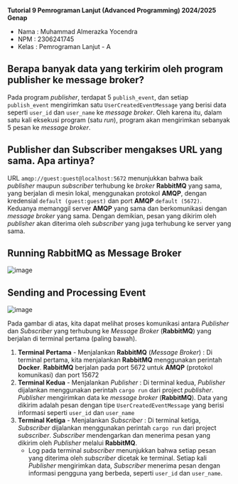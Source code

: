 **Tutorial 9 Pemrograman Lanjut (Advanced Programming) 2024/2025 Genap**
* Nama    : Muhammad Almerazka Yocendra
* NPM     : 2306241745
* Kelas   : Pemrograman Lanjut - A

## Berapa banyak data yang terkirim oleh program publisher ke message broker?
Pada program _publisher_, terdapat 5 `publish_event`, dan setiap `publish_event` mengirimkan satu `UserCreatedEventMessage` yang berisi data seperti `user_id` dan `user_name` ke _message broker_. Oleh karena itu, dalam satu kali eksekusi program (satu _run_), program akan mengirimkan sebanyak 5 pesan ke _message broker_.

## Publisher dan Subscriber mengakses URL yang sama. Apa artinya?
URL `amqp://guest:guest@localhost:5672` menunjukkan bahwa baik _publisher_ maupun _subscriber_ terhubung ke _broker_ **RabbitMQ** yang sama, yang berjalan di mesin lokal, menggunakan protokol **AMQP**, dengan kredensial `default (guest:guest)` dan port **AMQP** `default (5672)`. Keduanya memanggil server **AMQP** yang sama dan berkomunikasi dengan _message broker_ yang sama. Dengan demikian, pesan yang dikirim oleh _publisher_ akan diterima oleh _subscriber_ yang juga terhubung ke server yang sama.

## Running RabbitMQ as Message Broker
![image](https://github.com/user-attachments/assets/efb59dc8-72d6-42e3-a48d-c18d90f848eb)

## Sending and Processing Event
![image](https://github.com/user-attachments/assets/5f81c570-9777-4728-aa2d-4b0d0aa7382f)

Pada gambar di atas, kita dapat melihat proses komunikasi antara _Publisher_ dan _Subscriber_ yang terhubung ke _Message Broker_ (**RabbitMQ**) yang berjalan di terminal pertama (paling bawah).

1. **Terminal Pertama** - Menjalankan **RabbitMQ** (_Message Broker_) :
Di terminal pertama, kita menjalankan **RabbitMQ** menggunakan perintah **Docker**. **RabbitMQ** berjalan pada port 5672 untuk **AMQP** (protokol komunikasi) dan port 15672
2. **Terminal Kedua** - Menjalankan _Publisher_ :
Di terminal kedua, _Publisher_ dijalankan menggunakan perintah `cargo run` dari project _publisher_. _Publisher_ mengirimkan data ke _message broker_ (**RabbitMQ**). Data yang dikirim adalah pesan dengan tipe `UserCreatedEventMessage` yang berisi informasi seperti `user_id` dan `user_name`
3. **Terminal Ketiga** - Menjalankan _Subscriber_ :
Di terminal ketiga, _Subscriber_ dijalankan menggunakan perintah `cargo run` dari project _subscriber_. _Subscriber_ mendengarkan dan menerima pesan yang dikirim oleh _Publisher_ melalui **RabbitMQ**.
    - Log pada terminal _subscriber_ menunjukkan bahwa setiap pesan yang diterima oleh _subscriber_ dicetak ke terminal. Setiap kali _Publisher_ mengirimkan data, _Subscriber_ menerima pesan dengan informasi pengguna yang berbeda, seperti `user_id` dan `user_name`.